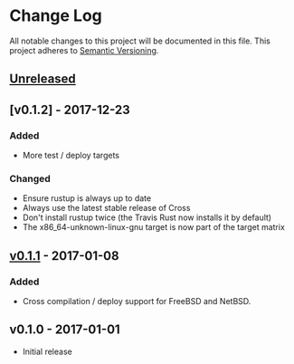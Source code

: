# Change Log

All notable changes to this project will be documented in this file.
This project adheres to [Semantic Versioning](http://semver.org/).

## [Unreleased]

## [v0.1.2] - 2017-12-23

### Added

- More test / deploy targets

### Changed

- Ensure rustup is always up to date
- Always use the latest stable release of Cross
- Don't install rustup twice (the Travis Rust now installs it by default)
- The x86_64-unknown-linux-gnu target is now part of the target matrix

## [v0.1.1] - 2017-01-08

### Added

- Cross compilation / deploy support for FreeBSD and NetBSD.

## v0.1.0 - 2017-01-01

- Initial release

[Unreleased]: https://github.com/japaric/trust/compare/v0.1.1...HEAD
[v0.1.1]: https://github.com/japaric/trust/compare/v0.1.0...v0.1.1
